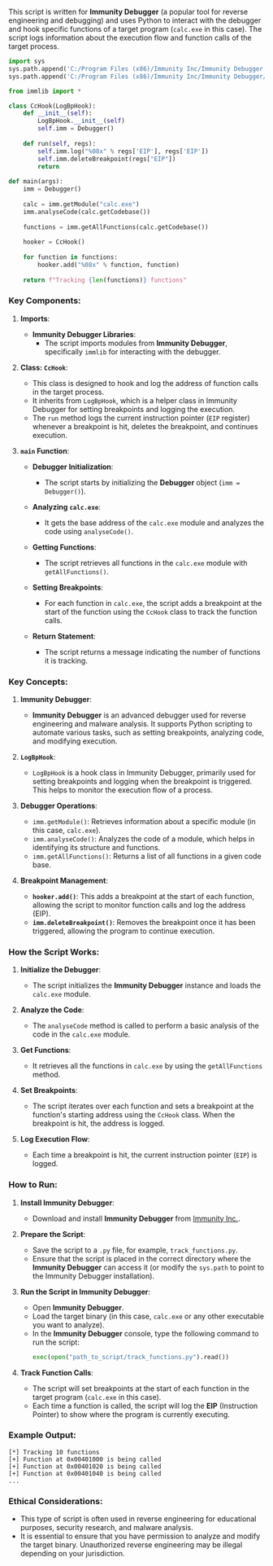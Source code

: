 This script is written for **Immunity Debugger** (a popular tool for reverse engineering and debugging) and uses Python to interact with the debugger and hook specific functions of a target program (`calc.exe` in this case). The script logs information about the execution flow and function calls of the target process.


```python
import sys
sys.path.append('C:/Program Files (x86)/Immunity Inc/Immunity Debugger')
sys.path.append('C:/Program Files (x86)/Immunity Inc/Immunity Debugger/Libs')

from immlib import *

class CcHook(LogBpHook):
    def __init__(self):
        LogBpHook.__init__(self)
        self.imm = Debugger()
        
    def run(self, regs):
        self.imm.log("%08x" % regs['EIP'], regs['EIP'])
        self.imm.deleteBreakpoint(regs["EIP"])
        return
    
def main(args):
    imm = Debugger()
    
    calc = imm.getModule("calc.exe")
    imm.analyseCode(calc.getCodebase())
    
    functions = imm.getAllFunctions(calc.getCodebase())
    
    hooker = CcHook()
    
    for function in functions:
        hooker.add("%08x" % function, function)
        
    return f"Tracking {len(functions)} functions"
```



### Key Components:

1. **Imports**:
   - **Immunity Debugger Libraries**:
     - The script imports modules from **Immunity Debugger**, specifically `immlib` for interacting with the debugger.
   
2. **Class: `CcHook`**:
   - This class is designed to hook and log the address of function calls in the target process.
   - It inherits from `LogBpHook`, which is a helper class in Immunity Debugger for setting breakpoints and logging the execution.
   - The `run` method logs the current instruction pointer (`EIP` register) whenever a breakpoint is hit, deletes the breakpoint, and continues execution.

3. **`main` Function**:
   - **Debugger Initialization**:
     - The script starts by initializing the **Debugger** object (`imm = Debugger()`).
   
   - **Analyzing `calc.exe`**:
     - It gets the base address of the `calc.exe` module and analyzes the code using `analyseCode()`.
   
   - **Getting Functions**:
     - The script retrieves all functions in the `calc.exe` module with `getAllFunctions()`.
   
   - **Setting Breakpoints**:
     - For each function in `calc.exe`, the script adds a breakpoint at the start of the function using the `CcHook` class to track the function calls.
   
   - **Return Statement**:
     - The script returns a message indicating the number of functions it is tracking.

### Key Concepts:

1. **Immunity Debugger**:
   - **Immunity Debugger** is an advanced debugger used for reverse engineering and malware analysis. It supports Python scripting to automate various tasks, such as setting breakpoints, analyzing code, and modifying execution.
   
2. **`LogBpHook`**:
   - `LogBpHook` is a hook class in Immunity Debugger, primarily used for setting breakpoints and logging when the breakpoint is triggered. This helps to monitor the execution flow of a process.
   
3. **Debugger Operations**:
   - `imm.getModule()`: Retrieves information about a specific module (in this case, `calc.exe`).
   - `imm.analyseCode()`: Analyzes the code of a module, which helps in identifying its structure and functions.
   - `imm.getAllFunctions()`: Returns a list of all functions in a given code base.

4. **Breakpoint Management**:
   - **`hooker.add()`**: This adds a breakpoint at the start of each function, allowing the script to monitor function calls and log the address (EIP).
   - **`imm.deleteBreakpoint()`**: Removes the breakpoint once it has been triggered, allowing the program to continue execution.

### How the Script Works:

1. **Initialize the Debugger**:
   - The script initializes the **Immunity Debugger** instance and loads the `calc.exe` module.
   
2. **Analyze the Code**:
   - The `analyseCode` method is called to perform a basic analysis of the code in the `calc.exe` module.

3. **Get Functions**:
   - It retrieves all the functions in `calc.exe` by using the `getAllFunctions` method.

4. **Set Breakpoints**:
   - The script iterates over each function and sets a breakpoint at the function's starting address using the `CcHook` class. When the breakpoint is hit, the address is logged.

5. **Log Execution Flow**:
   - Each time a breakpoint is hit, the current instruction pointer (`EIP`) is logged.

### How to Run:

1. **Install Immunity Debugger**:
   - Download and install **Immunity Debugger** from [Immunity Inc.](https://www.immunityinc.com/).
   
2. **Prepare the Script**:
   - Save the script to a `.py` file, for example, `track_functions.py`.
   - Ensure that the script is placed in the correct directory where the **Immunity Debugger** can access it (or modify the `sys.path` to point to the Immunity Debugger installation).

3. **Run the Script in Immunity Debugger**:
   - Open **Immunity Debugger**.
   - Load the target binary (in this case, `calc.exe` or any other executable you want to analyze).
   - In the **Immunity Debugger** console, type the following command to run the script:
     ```python
     exec(open("path_to_script/track_functions.py").read())
     ```
   
4. **Track Function Calls**:
   - The script will set breakpoints at the start of each function in the target program (`calc.exe` in this case).
   - Each time a function is called, the script will log the **EIP** (Instruction Pointer) to show where the program is currently executing.

### Example Output:
```
[*] Tracking 10 functions
[+] Function at 0x00401000 is being called
[+] Function at 0x00401020 is being called
[+] Function at 0x00401040 is being called
...
```

### Ethical Considerations:

- This type of script is often used in reverse engineering for educational purposes, security research, and malware analysis.
- It is essential to ensure that you have permission to analyze and modify the target binary. Unauthorized reverse engineering may be illegal depending on your jurisdiction.

